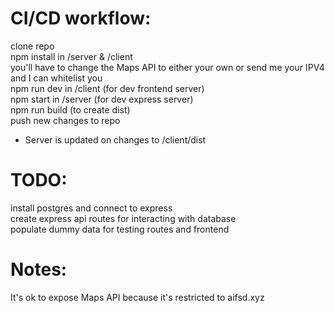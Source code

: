 # CI/CD workflow: 
clone repo <br>
npm install in /server & /client <br>
you'll have to change the Maps API to either your own or send me your IPV4 and I can whitelist you <br>
npm run dev in /client (for dev frontend server) <br>
npm start in /server (for dev express server) <br>
npm run build (to create dist) <br>
push new changes to repo <br>
 - Server is updated on changes to /client/dist <br>

# TODO:
install postgres and connect to express <br>
create express api routes for interacting with database <br>
populate dummy data for testing routes and frontend <br>
 
# Notes:
It's ok to expose Maps API because it's restricted to aifsd.xyz <br>
